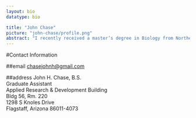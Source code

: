 ```yaml
---
layout: bio
datatype: bio

title: "John Chase"
picture: "john-chase/profile.png"
abstract: "I recently received a master’s degree in Biology from Northern Arizona University. My undergraduate degrees from NAU are in Biology and Sociology with minors in Chemistry and Spanish. My interests are primarily genetics and bioinformatics. My master’s thesis consisted of taking samples from offices in Flagstaff, San Diego and Toronto. The 16S rRNA gene of the samples were sequenced and the bacterial communities were profiled. Extensive time series data was collected as well. I am currently analyzing the data and attempting to apply new statistical techniques not commonly used in microbial ecology such as generalized linear models. I am also involved in developing [scikit-bio](http://scikit-bio.org/) and [QIIME](http://qiime.org/)".
---
```


#Contact Information

##email
chasejohnh@gmail.com

##address
John H. Chase, B.S.  
Graduate Assistant  
Applied Research & Development Building  
Bldg 56, Rm. 220  
1298 S Knoles Drive  
Flagstaff, Arizona 86011-4073  
